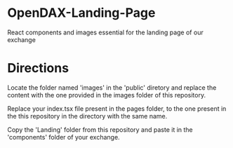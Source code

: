 # OpenDAX-Landing-Page
React components and images essential for the landing page of our exchange

# Directions

Locate the folder named 'images' in the 'public' diretory and replace the content with the one provided in the images folder of this repository.

Replace your index.tsx file present in the pages folder, to the one present in the this repository in the directory with the same name.

Copy the 'Landing' folder from this repository and paste it in the 'components' folder of your exchange.
